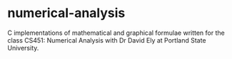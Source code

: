 # numerical-analysis
C implementations of mathematical and graphical formulae written for the class CS451: Numerical Analysis with Dr David Ely at Portland State University.
